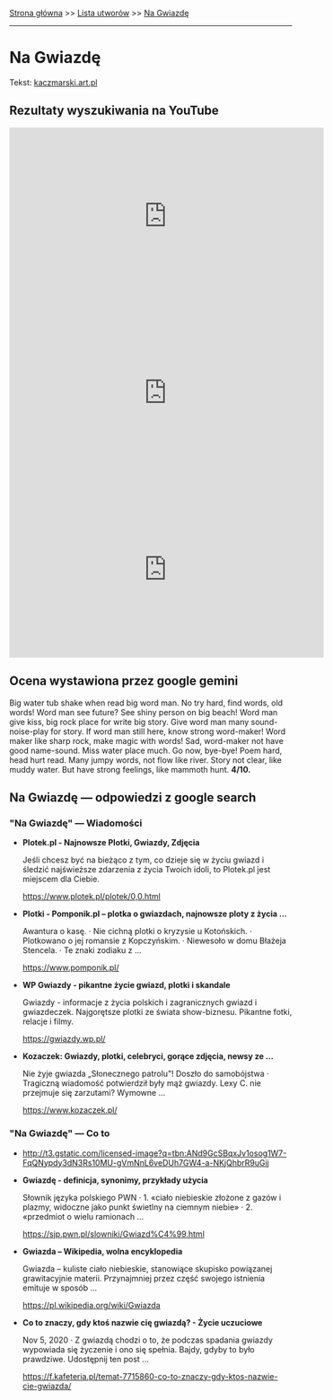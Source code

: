 [Strona główna](../index.md) >> [Lista utworów](../list.md) >> [Na Gwiazdę](315.md)

---

# Na Gwiazdę

Tekst: [kaczmarski.art.pl](https://www.kaczmarski.art.pl/tworczosc/wiersze/na-gwiazde/)

## Rezultaty wyszukiwania na YouTube

<iframe width="560" height="315" src="https://www.youtube.com/embed/8B73e9WFiPY?si=IdontcarewhotheIRSsendsImnotpayingtaxes" title="YouTube video player" frameborder="0" allow="accelerometer; autoplay; clipboard-write; encrypted-media; gyroscope; picture-in-picture; web-share" referrerpolicy="strict-origin-when-cross-origin" allowfullscreen></iframe>

<iframe width="560" height="315" src="https://www.youtube.com/embed/NneugXQBI5k?si=IdontcarewhotheIRSsendsImnotpayingtaxes" title="YouTube video player" frameborder="0" allow="accelerometer; autoplay; clipboard-write; encrypted-media; gyroscope; picture-in-picture; web-share" referrerpolicy="strict-origin-when-cross-origin" allowfullscreen></iframe>

<iframe width="560" height="315" src="https://www.youtube.com/embed/eOnvCirztHk?si=IdontcarewhotheIRSsendsImnotpayingtaxes" title="YouTube video player" frameborder="0" allow="accelerometer; autoplay; clipboard-write; encrypted-media; gyroscope; picture-in-picture; web-share" referrerpolicy="strict-origin-when-cross-origin" allowfullscreen></iframe>

## Ocena wystawiona przez google gemini

Big water tub shake when read big word man. No try hard, find words, old words! Word man see future? See shiny person on big beach! Word man give kiss, big rock place for write big story. Give word man many sound-noise-play for story. If word man still here, know strong word-maker! Word maker like sharp rock, make magic with words! Sad, word-maker not have good name-sound. Miss water place much. Go now, bye-bye! Poem hard, head hurt read. Many jumpy words, not flow like river. Story not clear, like muddy water. But have strong feelings, like mammoth hunt. **4/10.**


## Na Gwiazdę — odpowiedzi z google search

### "Na Gwiazdę" — Wiadomości

- **Plotek.pl - Najnowsze Plotki, Gwiazdy, Zdjęcia**

    Jeśli chcesz być na bieżąco z tym, co dzieje się w życiu gwiazd i śledzić najświeższe zdarzenia z życia Twoich idoli, to Plotek.pl jest miejscem dla Ciebie. 

   <https://www.plotek.pl/plotek/0,0.html>
- **Plotki - Pomponik.pl – plotka o gwiazdach, najnowsze ploty z życia ...**

    Awantura o kasę. · Nie cichną plotki o kryzysie u Kotońskich. · Plotkowano o jej romansie z Kopczyńskim. · Niewesoło w domu Błażeja Stencela. · Te znaki zodiaku z ... 

   <https://www.pomponik.pl/>
- **WP Gwiazdy - pikantne życie gwiazd, plotki i skandale**

    Gwiazdy - informacje z życia polskich i zagranicznych gwiazd i gwiazdeczek. Najgorętsze plotki ze świata show-biznesu. Pikantne fotki, relacje i filmy. 

   <https://gwiazdy.wp.pl/>
- **Kozaczek: Gwiazdy, plotki, celebryci, gorące zdjęcia, newsy ze ...**

    Nie żyje gwiazda „Słonecznego patrolu”! Doszło do samobójstwa · Tragiczną wiadomość potwierdził były mąż gwiazdy. Lexy C. nie przejmuje się zarzutami? Wymowne ... 

   <https://www.kozaczek.pl/>

### "Na Gwiazdę" — Co to

- <http://t3.gstatic.com/licensed-image?q=tbn:ANd9GcSBqxJv1osog1W7-FqQNypdy3dN3Rs10MU-gVmNnL6veDUh7GW4-a-NKjQhbrR9uGij>
- **Gwiazdę - definicja, synonimy, przykłady użycia**

    Słownik języka polskiego PWN · 1. «ciało niebieskie złożone z gazów i plazmy, widoczne jako punkt świetlny na ciemnym niebie» · 2. «przedmiot o wielu ramionach ... 

   <https://sjp.pwn.pl/slowniki/Gwiazd%C4%99.html>
- **Gwiazda – Wikipedia, wolna encyklopedia**

    Gwiazda – kuliste ciało niebieskie, stanowiące skupisko powiązanej grawitacyjnie materii. Przynajmniej przez część swojego istnienia emituje w sposób ... 

   <https://pl.wikipedia.org/wiki/Gwiazda>
- **Co to znaczy, gdy ktoś nazwie cię gwiazdą? - Życie uczuciowe**

    Nov 5, 2020  ·  Z gwiazdą chodzi o to, że podczas spadania gwiazdy wypowiada się życzenie i ono się spełnia. Bajdy, gdyby to było prawdziwe. Udostępnij ten post ... 

   <https://f.kafeteria.pl/temat-7715860-co-to-znaczy-gdy-ktos-nazwie-cie-gwiazda/>

